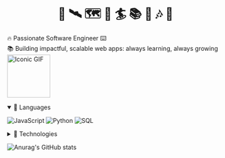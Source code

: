 <h1 align="center"> 📸 🛰️ 🗺️ 🌊 🏄 📚 🎸 🎶 🚀</h1>

🔥 Passionate Software Engineer ⌨️ <br>
📚 Building impactful, scalable web apps: always learning, always growing <br>
<img src="https://i.pinimg.com/originals/d2/6a/b6/d26ab6e45a7d77b5f41704c31403d40c.gif" style="height: 100px" alt="Iconic GIF">
<details open>
<summary>📜 Languages</summary>

![JavaScript](https://img.shields.io/badge/-JavaScript-000?&logo=JavaScript)
![Python](https://img.shields.io/badge/-Python-000?&logo=Python)
![SQL](https://img.shields.io/badge/-SQL-000?&logo=MySQL)

</details>

<details>
  <summary>🧪 Technologies</summary>

#### Frontend

![ReactJS](https://img.shields.io/badge/-React.js-000?&logo=React)
![Boostrap](https://img.shields.io/badge/-Boostrap-000?&logo=bootstrap)
![less](https://img.shields.io/badge/-less-000?&logo=less&logoColor=16537e)

#### Backend

![Django](https://img.shields.io/badge/-Django-000?&logo=django&logoColor=103e2e)
![Node.js](https://img.shields.io/badge/-Node.js-000?&logo=node.js)
![Express](https://img.shields.io/badge/-Express-000?&logo=express)
![Laravel](https://img.shields.io/badge/-Laravel-000?&logo=laravel)

#### Layout and Design

![Adobe Photoshop](https://img.shields.io/badge/-Adobe%20Photoshop-000?&logo=adobephotoshop)
![Adobe InDesign](https://img.shields.io/badge/-Adobe%20InDesign-000?&logo=adobeindesign)
![Adobe Lightroom](https://img.shields.io/badge/-Adobe%20Lightroom-000?&logo=adobelightroom)
![Adobe Premiere](https://img.shields.io/badge/-Adobe%20Premiere-000?&logo=adobepremierepro)
![Adobe AfterEffects](https://img.shields.io/badge/-Adobe%20AfterEffects-000?&logo=adobeaftereffects)
![AutoCAD](https://img.shields.io/badge/-AutoCAD-000?&logo=autocad)

#### Productivity Tools and Services

![Linux](https://img.shields.io/badge/-Linux-000?&logo=Linux)
![Docker](https://img.shields.io/badge/-Docker-000?&logo=Docker)
![WordPress](https://img.shields.io/badge/-WordPress-000?&logo=Wordpress)
![Redis](https://img.shields.io/badge/-Redis-000?&logo=Redis)

#### Database-related

a
![PostgreSQL](https://img.shields.io/badge/-PostgreSQL-000?&logo=postgresql)
![MySQL](https://img.shields.io/badge/-MySQL-000?&logo=mysql)
![SQlite](https://img.shields.io/badge/-SQlite-000?&logo=sqlite&logoColor=3d85c6)

</details>

![Anurag's GitHub stats](https://github-readme-stats.vercel.app/api?username=ecodivilas&theme=chartreuse-dark&show_icons=true&hide_border=true&show_icons=true&include_all_commits=true&count_private=true&line_height=21&icon_color=FFE400&bg_color=09131B&text_color=ffffff&border_color=0c1a25&cache_seconds=86400&hide=contribs,issues&card_width=500)
